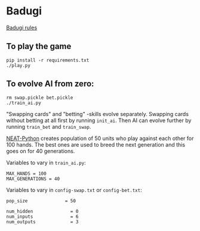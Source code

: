 # Badugi

[Badugi rules](https://en.wikipedia.org/wiki/Badugi)

## To play the game

```
pip install -r requirements.txt
./play.py
```

## To evolve AI from zero:

```
rm swap.pickle bet.pickle
./train_ai.py
```

"Swapping cards" and "betting" -skills evolve separately. Swapping cards without betting at all first by running `init_ai`. Then AI can evolve further by running `train_bet` and `train_swap`.

[NEAT-Python](https://neat-python.readthedocs.io/en/latest/) creates population of 50 units who play against each other for 100 hands. The best ones are used to breed the next generation and this goes on for 40 generations.

Variables to vary in `train_ai.py`:

```
MAX_HANDS = 100
MAX_GENERATIONS = 40
```

Variables to vary in `config-swap.txt` or `config-bet.txt`:

```
pop_size              = 50

num_hidden              = 0
num_inputs              = 6
num_outputs             = 3
```
